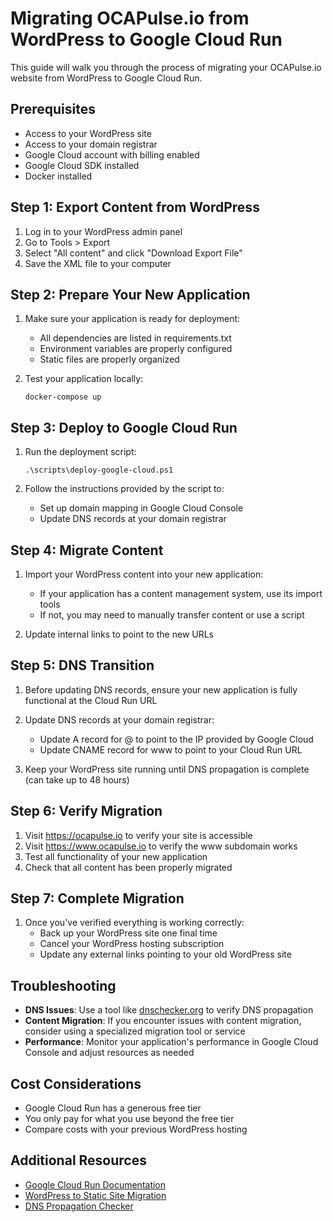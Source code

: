 # Migrating OCAPulse.io from WordPress to Google Cloud Run

This guide will walk you through the process of migrating your OCAPulse.io website from WordPress to Google Cloud Run.

## Prerequisites

- Access to your WordPress site
- Access to your domain registrar
- Google Cloud account with billing enabled
- Google Cloud SDK installed
- Docker installed

## Step 1: Export Content from WordPress

1. Log in to your WordPress admin panel
2. Go to Tools > Export
3. Select "All content" and click "Download Export File"
4. Save the XML file to your computer

## Step 2: Prepare Your New Application

1. Make sure your application is ready for deployment:
   - All dependencies are listed in requirements.txt
   - Environment variables are properly configured
   - Static files are properly organized

2. Test your application locally:
   ```
   docker-compose up
   ```

## Step 3: Deploy to Google Cloud Run

1. Run the deployment script:
   ```
   .\scripts\deploy-google-cloud.ps1
   ```

2. Follow the instructions provided by the script to:
   - Set up domain mapping in Google Cloud Console
   - Update DNS records at your domain registrar

## Step 4: Migrate Content

1. Import your WordPress content into your new application:
   - If your application has a content management system, use its import tools
   - If not, you may need to manually transfer content or use a script

2. Update internal links to point to the new URLs

## Step 5: DNS Transition

1. Before updating DNS records, ensure your new application is fully functional at the Cloud Run URL

2. Update DNS records at your domain registrar:
   - Update A record for @ to point to the IP provided by Google Cloud
   - Update CNAME record for www to point to your Cloud Run URL

3. Keep your WordPress site running until DNS propagation is complete (can take up to 48 hours)

## Step 6: Verify Migration

1. Visit https://ocapulse.io to verify your site is accessible
2. Visit https://www.ocapulse.io to verify the www subdomain works
3. Test all functionality of your new application
4. Check that all content has been properly migrated

## Step 7: Complete Migration

1. Once you've verified everything is working correctly:
   - Back up your WordPress site one final time
   - Cancel your WordPress hosting subscription
   - Update any external links pointing to your old WordPress site

## Troubleshooting

- **DNS Issues**: Use a tool like [dnschecker.org](https://dnschecker.org/) to verify DNS propagation
- **Content Migration**: If you encounter issues with content migration, consider using a specialized migration tool or service
- **Performance**: Monitor your application's performance in Google Cloud Console and adjust resources as needed

## Cost Considerations

- Google Cloud Run has a generous free tier
- You only pay for what you use beyond the free tier
- Compare costs with your previous WordPress hosting

## Additional Resources

- [Google Cloud Run Documentation](https://cloud.google.com/run/docs)
- [WordPress to Static Site Migration](https://www.google.com/search?q=wordpress+to+static+site+migration)
- [DNS Propagation Checker](https://dnschecker.org/) 